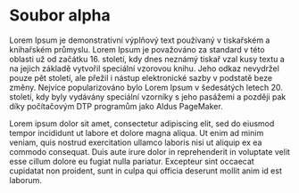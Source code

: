 ﻿Soubor alpha
============

Lorem Ipsum je demonstrativní výplňový text používaný v tiskařském a
knihařském průmyslu. Lorem Ipsum je považováno za standard v této
oblasti už od začátku 16. století, kdy dnes neznámý tiskař vzal kusy
textu a na jejich základě vytvořil speciální vzorovou knihu. Jeho odkaz
nevydržel pouze pět století, ale přežil i nástup elektronické sazby
v podstatě beze změny. Nejvíce popularizováno bylo Lorem Ipsum
v šedesátých letech 20. století, kdy byly vydávány speciální vzorníky
s jeho pasážemi a později pak díky počítačovým DTP programům jako
Aldus PageMaker.

Lorem ipsum dolor sit amet, consectetur adipiscing elit,
sed do eiusmod tempor incididunt ut labore et dolore magna aliqua.
Ut enim ad minim veniam, quis nostrud exercitation ullamco laboris
nisi ut aliquip ex ea commodo consequat. Duis aute irure dolor in
reprehenderit in voluptate velit esse cillum dolore eu fugiat nulla
pariatur. Excepteur sint occaecat cupidatat non proident, sunt in
culpa qui officia deserunt mollit anim id est laborum.